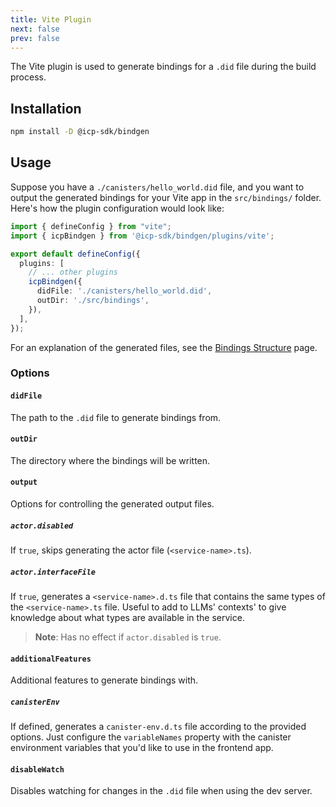 ```yaml
---
title: Vite Plugin
next: false
prev: false
---
```


The Vite plugin is used to generate bindings for a `.did` file during the build process.

## Installation

```bash
npm install -D @icp-sdk/bindgen
```

## Usage

Suppose you have a `./canisters/hello_world.did` file, and you want to output the generated bindings for your Vite app in the `src/bindings/` folder.
Here's how the plugin configuration would look like:

```ts title="vite.config.ts"
import { defineConfig } from "vite";
import { icpBindgen } from '@icp-sdk/bindgen/plugins/vite';

export default defineConfig({
  plugins: [
    // ... other plugins
    icpBindgen({
      didFile: './canisters/hello_world.did',
      outDir: './src/bindings',
    }),
  ],
});
```

For an explanation of the generated files, see the [Bindings Structure](../structure.md) page.

### Options

#### `didFile`

The path to the `.did` file to generate bindings from.

#### `outDir`

The directory where the bindings will be written.

#### `output`

Options for controlling the generated output files.

##### `actor.disabled`

If `true`, skips generating the actor file (`<service-name>.ts`).

##### `actor.interfaceFile`

If `true`, generates a `<service-name>.d.ts` file that contains the same types of the `<service-name>.ts` file.
Useful to add to LLMs' contexts' to give knowledge about what types are available in the service.

> **Note**: Has no effect if `actor.disabled` is `true`.

#### `additionalFeatures`

Additional features to generate bindings with.

##### `canisterEnv`

If defined, generates a `canister-env.d.ts` file according to the provided options. Just configure the `variableNames` property with the canister environment variables that you'd like to use in the frontend app.

#### `disableWatch`

Disables watching for changes in the `.did` file when using the dev server.
